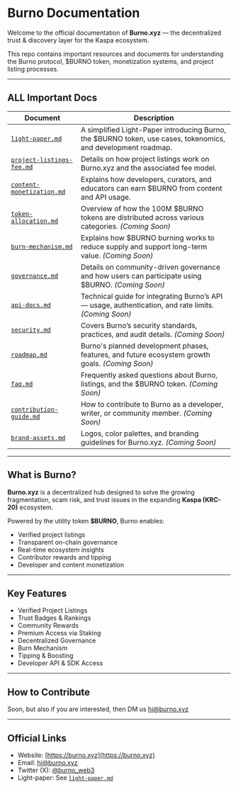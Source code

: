 # Burno Documentation

Welcome to the official documentation of **Burno.xyz** — the decentralized trust & discovery layer for the Kaspa ecosystem.

This repo contains important resources and documents for understanding the Burno protocol, $BURNO token, monetization systems, and project listing processes.

---

## ALL Important Docs

| Document | Description |
|----------|-------------|
| [`light-paper.md`](./light-paper.md) | A simplified Light-Paper introducing Burno, the $BURNO token, use cases, tokenomics, and development roadmap. |
| [`project-listings-fee.md`](./project-listings-fee.md) | Details on how project listings work on Burno.xyz and the associated fee model. |
| [`content-monetization.md`](./content-monetization.md) | Explains how developers, curators, and educators can earn $BURNO from content and API usage. |
| [`token-allocation.md`](./token-allocation.md) | Overview of how the 100M $BURNO tokens are distributed across various categories. *(Coming Soon)* |
| [`burn-mechanism.md`](./burn-mechanism.md) | Explains how $BURNO burning works to reduce supply and support long-term value. *(Coming Soon)* |
| [`governance.md`](./governance.md) | Details on community-driven governance and how users can participate using $BURNO. *(Coming Soon)* |
| [`api-docs.md`](./api-docs.md) | Technical guide for integrating Burno’s API — usage, authentication, and rate limits. *(Coming Soon)* |
| [`security.md`](./security.md) | Covers Burno’s security standards, practices, and audit details. *(Coming Soon)* |
| [`roadmap.md`](./roadmap.md) | Burno's planned development phases, features, and future ecosystem growth goals. *(Coming Soon)* |
| [`faq.md`](./faq.md) | Frequently asked questions about Burno, listings, and the $BURNO token. *(Coming Soon)* |
| [`contribution-guide.md`](./contribution-guide.md) | How to contribute to Burno as a developer, writer, or community member. *(Coming Soon)* |
| [`brand-assets.md`](./brand-assets.md) | Logos, color palettes, and branding guidelines for Burno.xyz. *(Coming Soon)* |


---

## What is Burno?

**Burno.xyz** is a decentralized hub designed to solve the growing fragmentation, scam risk, and trust issues in the expanding **Kaspa (KRC-20)** ecosystem.

Powered by the utility token **$BURNO**, Burno enables:
- Verified project listings
- Transparent on-chain governance
- Real-time ecosystem insights
- Contributor rewards and tipping
- Developer and content monetization

---

## Key Features

- Verified Project Listings
- Trust Badges & Rankings
- Community Rewards
- Premium Access via Staking
- Decentralized Governance
- Burn Mechanism
- Tipping & Boosting
- Developer API & SDK Access

---

## How to Contribute

Soon, but also if you are interested, then DM us hi@burno.xyz

---

## Official Links

- Website: [https://burno.xyz](https://burno.xyz)
- Email: [hi@burno.xyz](mailto:hi@burno.xyz)
- Twitter (X): [@burno_web3](https://x.com/burno_web3)
- Light-paper: See [`light-paper.md`](./light-paper.md)
